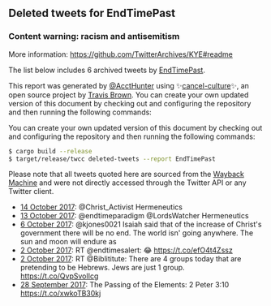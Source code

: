 ## Deleted tweets for EndTimePast
### Content warning: racism and antisemitism
More information: https://github.com/TwitterArchives/KYE#readme

The list below includes 6 archived tweets by
[EndTimePast](https://twitter.com/EndTimePast).



This report was generated by [@AcctHunter](https://twitter.com/accthunter) using ✨[cancel-culture](https://github.com/travisbrown/cancel-culture)✨,
an open source project by [Travis Brown](https://twitter.com/travisbrown). You can create your own
updated version of this document by checking out and configuring the repository and then running
the following commands:

You can create your own updated version of this document by checking out and configuring the
repository and then running the following commands:

```bash
$ cargo build --release
$ target/release/twcc deleted-tweets --report EndTimePast
```

Please note that all tweets quoted here are sourced from the
[Wayback Machine](https://web.archive.org) and were not directly accessed through the Twitter API or
any Twitter client.

* [14 October 2017](https://web.archive.org/web/20171014174841/https://twitter.com/EndTimePast/status/919258674501099520): @Christ_Activist Hermeneutics
* [13 October 2017](https://web.archive.org/web/20171013122522/https://twitter.com/EndTimePast/status/918814921332109312): @endtimeparadigm @LordsWatcher Hermeneutics
* [ 6 October 2017](https://web.archive.org/web/20171006140543/https://twitter.com/EndTimePast/status/916303460173340678): @kjones0021 Isaiah said that of the increase of Christ's government there will be no end. The world isn' going anywhere. The sun and moon will endure as
* [ 2 October 2017](https://web.archive.org/web/20171002130431/https://twitter.com/EndTimePast/status/914838507239112705): RT @endtimesalert: 😂 https://t.co/efO4t4Zssz
* [ 2 October 2017](https://web.archive.org/web/20171002130221/https://twitter.com/EndTimePast/status/914837961967116288): RT @Biblititute: There are 4 groups today that are pretending to be Hebrews. Jews are just 1 group. https://t.co/QvpSvolIcg
* [28 September 2017](https://web.archive.org/web/20170928143540/https://twitter.com/EndTimePast/status/913411894429577216): The Passing of the Elements: 2 Peter 3:10 https://t.co/xwkoTB30kj
